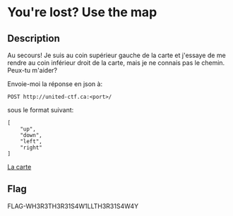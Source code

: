 # You're lost? Use the map

## Description

Au secours! Je suis au coin supérieur gauche de la carte et j'essaye de me rendre au coin inférieur droit de la carte, mais je ne connais pas le chemin. Peux-tu m'aider?

Envoie-moi la réponse en json à:

`POST http://united-ctf.ca:<port>/`

sous le format suivant:

```
[
    "up",
    "down",
    "left",
    "right"
]
```

[La carte](./map.png)

## Flag

FLAG-WH3R3TH3R31S4W1LLTH3R31S4W4Y
